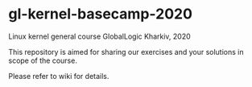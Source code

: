 # gl-kernel-basecamp-2020
Linux kernel general course
GlobalLogic Kharkiv, 2020

This repository is aimed for sharing our exercises and your solutions in scope of the course.

Please refer to wiki for details.
